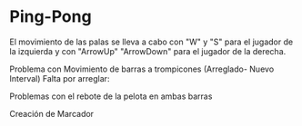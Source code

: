 # Ping-Pong
El movimiento de las palas se lleva a cabo con "W" y "S" para el jugador de la izquierda y con "ArrowUp" "ArrowDown" para el jugador de la derecha.


Problema con Movimiento de barras a trompicones (Arreglado- Nuevo Interval)
Falta por arreglar:

  Problemas con el rebote de la pelota en ambas barras
  
  
  Creación de Marcador
